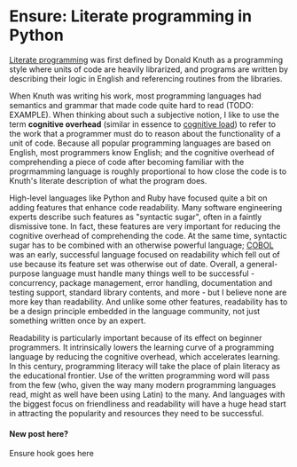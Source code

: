 # Ensure: Literate programming in Python

[Literate programming](http://en.wikipedia.org/wiki/Literate_programming) was first defined by Donald Knuth as a programming style where units of code are heavily librarized, and programs are written by describing their logic in English and referencing routines from the libraries.

When Knuth was writing his work, most programming languages had semantics and grammar that made code quite hard to read (TODO: EXAMPLE). When thinking about such a subjective notion, I like to use the term **cognitive overhead** (similar in essence to [cognitive load](http://en.wikipedia.org/wiki/Cognitive_load)) to refer to the work that a programmer must do to reason about the functionality of a unit of code. Because all popular programming languages are based on English, most programmers know English; and the cognitive overhead of comprehending a piece of code after becoming familiar with the progrmamming language is roughly proportional to how close the code is to Knuth's literate description of what the program does.

High-level languages like Python and Ruby have focused quite a bit on adding features that enhance code readability. Many software engineering experts describe such features as "syntactic sugar", often in a faintly dismissive tone. In fact, these features are very important for reducing the cognitive overhead of comprehending the code. At the same time, syntactic sugar has to be combined with an otherwise powerful language; [COBOL](http://en.wikipedia.org/wiki/COBOL) was an early, successful language focused on readability which fell out of use because its feature set was otherwise out of date. Overall, a general-purpose language must handle many things well to be successful - concurrency, package management, error handling, documentation and testing support, standard library contents, and more - but I believe none are more key than readability. And unlike some other features, readability has to be a design principle embedded in the language community, not just something written once by an expert.

Readability is particularly important because of its effect on beginner programmers. It intrinsically lowers the learning curve of a programming language by reducing the cognitive overhead, which accelerates learning. In this century, programming literacy will take the place of plain literacy as the educational frontier. Use of the written programming word will pass from the few (who, given the way many modern programming languages read, might as well have been using Latin) to the many. And languages with the biggest focus on friendliness and readability will have a huge head start in attracting the popularity and resources they need to be successful.

#### New post here?

Ensure hook goes here













































































































































































































































